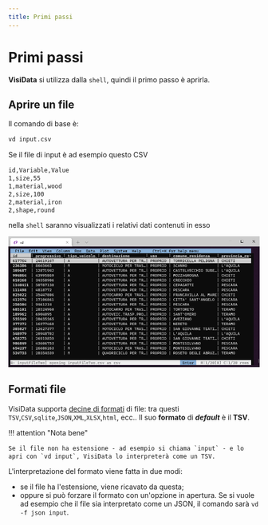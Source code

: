 ```yaml
---
title: Primi passi
---
```


# Primi passi

**VisiData** si utilizza dalla `shell`, quindi il primo passo è aprirla.

## Aprire un file

Il comando di base è:

```bash
vd input.csv
```

Se il file di input è ad esempio questo CSV

```
id,Variable,Value
1,size,55
1,material,wood
2,size,100
2,material,iron
2,shape,round
```

nella `shell` saranno visualizzati i relativi dati contenuti in esso

![](imgs/primiPassi_01.png)

## Formati file

VisiData supporta [decine di formati](formati.md) di file: tra questi `TSV`,`CSV`,`sqlite`,`JSON`,`XML`,`XLSX`,`html`, ecc.. Il suo **formato** di ***default*** è il **TSV**.

!!! attention "Nota bene"

    Se il file non ha estensione - ad esempio si chiama `input` - e lo apri con `vd input`, VisiData lo interpreterà come un TSV.


L'interpretazione del formato viene fatta in due modi:

- se il file ha l'estensione, viene ricavato da questa;
- oppure si può forzare il formato con un'opzione in apertura. Se si vuole ad esempio che il file sia interpretato come un JSON, il comando sarà `vd -f json input`.
